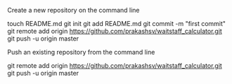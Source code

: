 

Create a new repository on the command line

touch README.md
git init
git add README.md
git commit -m "first commit"
git remote add origin https://github.com/prakashsv/waitstaff_calculator.git
git push -u origin master

Push an existing repository from the command line

git remote add origin https://github.com/prakashsv/waitstaff_calculator.git
git push -u origin master